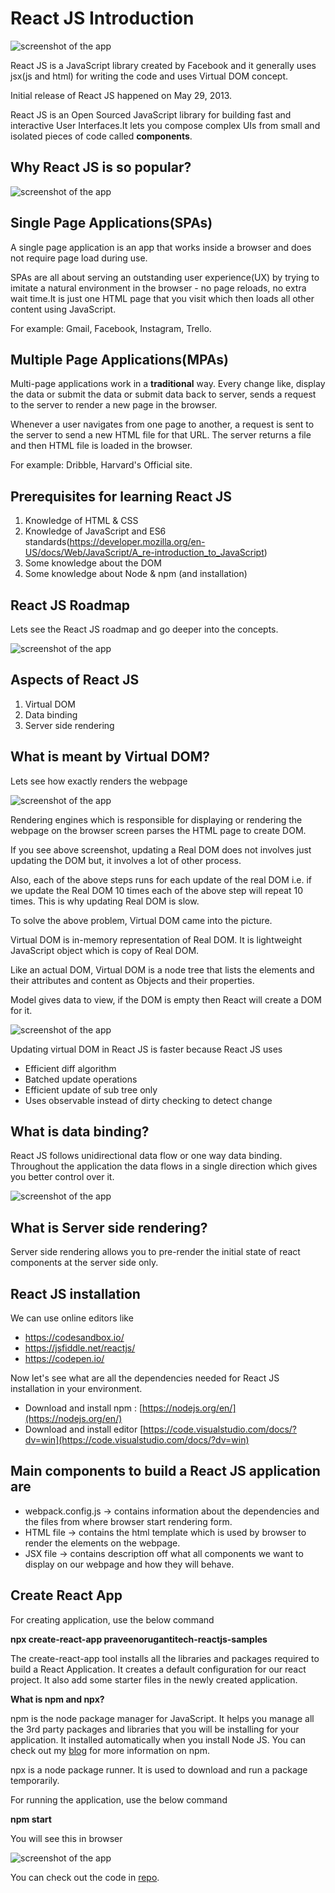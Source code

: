 # React JS Introduction

![screenshot of the app](https://raw.githubusercontent.com/praveenorugantitech/praveenorugantitech-express-js/master/tech.PNG)



React JS is a JavaScript library created by Facebook and it generally uses jsx(js and html) for writing the code and uses Virtual DOM concept.

Initial release of React JS happened on May 29, 2013.

React JS is an Open Sourced JavaScript library for building fast and interactive User Interfaces.It lets you compose complex UIs from small and isolated pieces of code called **components**.

## Why React JS is so popular?
![screenshot of the app](https://raw.githubusercontent.com/praveenorugantitech/praveenorugantitech-reactjs/master/1_Introduction/images/reactjs.png)

## Single Page Applications(SPAs)
A single page application is an app that works inside a browser and does not require page load during use.

SPAs are all about serving an outstanding user experience(UX) by trying to imitate a natural environment in the browser - no page reloads, no extra wait time.It is just one HTML page that you visit which then loads all other content using JavaScript.

For example: Gmail, Facebook, Instagram, Trello.

## Multiple Page Applications(MPAs)
Multi-page applications work in a **traditional** way. Every change like, display the data or submit the data or submit data back to server, sends a request to the server to render a new page in the browser.

Whenever a user navigates from one page to another, a request is sent to the server to send a new HTML file for that URL. The server returns a file and then HTML file is loaded in the browser.

For example: Dribble, Harvard's Official site.
## Prerequisites for learning React JS

1. Knowledge of HTML & CSS
2. Knowledge of JavaScript and ES6 standards(https://developer.mozilla.org/en-US/docs/Web/JavaScript/A_re-introduction_to_JavaScript)
3. Some knowledge about the DOM
4. Some knowledge about Node & npm (and installation)

## React JS Roadmap

Lets see the React JS roadmap and go deeper into the concepts.

![screenshot of the app](https://raw.githubusercontent.com/praveenorugantitech/praveenorugantitech-reactjs/master/1_Introduction/images/roadmap.jpg)

## Aspects of React JS

1. Virtual DOM
2. Data binding
3. Server side rendering

## What is meant by Virtual DOM?

Lets see how exactly renders the webpage

![screenshot of the app](https://raw.githubusercontent.com/praveenorugantitech/praveenorugantitech-reactjs/master/1_Introduction/images/virtualdom.png)

Rendering engines which is responsible for displaying or rendering the webpage on the browser screen parses the HTML page to create DOM.

If you see above screenshot, updating a Real DOM does not involves just updating the DOM but, it involves a lot of other process.

Also, each of the above steps runs for each update of the real DOM i.e. if we update the Real DOM 10 times each of the above step will repeat 10 times. This is why updating Real DOM is slow.

To solve the above problem, Virtual DOM came into the picture.

Virtual DOM is in-memory representation of Real DOM. It is lightweight JavaScript object which is copy of Real DOM.

Like an actual DOM, Virtual DOM is a node tree that lists the elements and their attributes and content as Objects and their properties.

Model gives data to view, if the DOM is empty then React will create a DOM for it.

![screenshot of the app](https://raw.githubusercontent.com/praveenorugantitech/praveenorugantitech-reactjs/master/1_Introduction/images/virtualdom1.png)

Updating virtual DOM in React JS is faster because React JS uses
- Efficient diff algorithm
- Batched update operations
- Efficient update of sub tree only
- Uses observable instead of dirty checking to detect change

## What is data binding?
React JS follows unidirectional data flow or one way data binding.
Throughout the application the data flows in a single direction which gives you better control over it.

![screenshot of the app](https://raw.githubusercontent.com/praveenorugantitech/praveenorugantitech-reactjs/master/1_Introduction/images/databinding.png)

## What is Server side rendering?
Server side rendering allows you to pre-render the initial state of react components at the server side only.

## React JS installation

We can use online editors like
- https://codesandbox.io/
- https://jsfiddle.net/reactjs/
- https://codepen.io/

Now let's see what are all the dependencies needed for React JS installation in your environment.
- Download and install npm : [https://nodejs.org/en/](https://nodejs.org/en/)
- Download and install editor [https://code.visualstudio.com/docs/?dv=win](https://code.visualstudio.com/docs/?dv=win)

## Main components to build a React JS application are
- webpack.config.js -> contains information about the dependencies and the files from where browser start rendering form.
- HTML file -> contains the html template which is used by browser to render the elements on the webpage.
- JSX file -> contains description off what all components we want to display on our webpage and how they will behave.

## Create React App
For creating application, use the below command

**npx create-react-app praveenorugantitech-reactjs-samples**

The create-react-app tool installs all the libraries and packages required to build a React Application. It creates a default configuration for our react project. It also add some starter files in the newly created application.

**What is npm and npx?**

npm is the node package manager for JavaScript. It helps you manage all the 3rd party packages and libraries that you will be installing for your application. It installed automatically when you install Node JS. You can check out my [blog](https://praveenorugantitech.blogspot.com/2019/11/npm-basics.html) for more information on npm.

npx is a node package runner. It is used to download and run a package temporarily.

For running the application, use the below command

**npm start**

You will see this in browser

![screenshot of the app](https://raw.githubusercontent.com/praveenorugantitech/praveenorugantitech-reactjs/master/1_Introduction/images/reactjs1.png)

You can check out the code in [repo](https://github.com/praveenorugantitech/praveenorugantitech-reactjs/tree/master/1_Introduction/Demo/praveenorugantitech-reactjs-samples).






